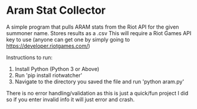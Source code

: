 # Aram Stat Collector
A simple program that pulls ARAM stats from the Riot API for the given summoner name. Stores results as a .csv
This will require a Riot Games API key to use (anyone can get one by simply going to https://developer.riotgames.com/)

Instructions to run:
1. Install Python (Python 3 or Above)
2. Run 'pip install riotwatcher'
3. Navigate to the directory you saved the file and run 'python aram.py'

There is no error handling/validation as this is just a quick/fun project I did so if you enter invalid info it will just error and crash.
